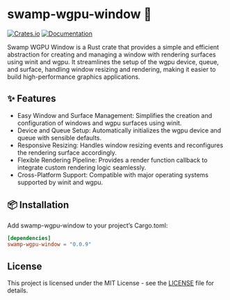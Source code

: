 # swamp-wgpu-window 🐊

[![Crates.io](https://img.shields.io/crates/v/swamp-wgpu-window)](https://crates.io/crates/swamp-wgpu-window)
[![Documentation](https://docs.rs/swamp-wgpu-window/badge.svg)](https://docs.rs/swamp-wgpu-window)

Swamp WGPU Window is a Rust crate that provides a simple and efficient abstraction for creating 
and managing a window with rendering surfaces using winit and wgpu. It streamlines the setup
of the wgpu device, queue, and surface, handling window resizing and rendering, making it easier 
to build high-performance graphics applications.

## ✨ Features

- Easy Window and Surface Management: Simplifies the creation and configuration of windows and wgpu surfaces using winit.
- Device and Queue Setup: Automatically initializes the wgpu device and queue with sensible defaults.
- Responsive Resizing: Handles window resizing events and reconfigures the rendering surface accordingly.
- Flexible Rendering Pipeline: Provides a render function callback to integrate custom rendering logic seamlessly.
- Cross-Platform Support: Compatible with major operating systems supported by winit and wgpu.

## 📦 Installation

Add swamp-wgpu-window to your project’s Cargo.toml:

```toml
[dependencies]
swamp-wgpu-window = "0.0.9"
```

## License

This project is licensed under the MIT License - see the [LICENSE](LICENSE) file for details.
